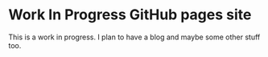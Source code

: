 # Work In Progress GitHub pages site
This is a work in progress. I plan to have a blog and maybe some other stuff too. 
